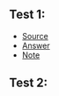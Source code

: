 ## Test 1:
- [Source](./source/test-1.md) </br>
- [Answer](./answer/test-1.md) </br>
- [Note](./note/test-1.md) </br>

## Test 2: